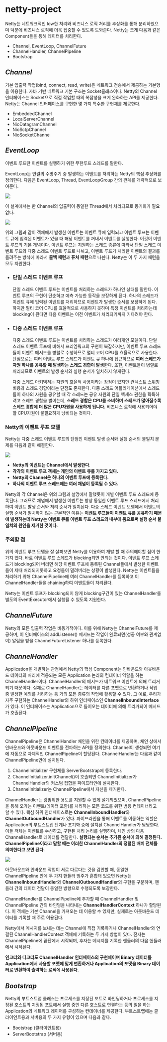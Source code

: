 # netty-project

Netty는 네트워크적인 low한 처리와 비즈니스 로직 처리를 추상화를 통해 분리하였으며 덕분에 비즈니스 로직에 더욱 집중할 수 있도록 도와준다. Netty는 크게 다음과 같은 Component들을 통해 데이터를 처리한다.

- Channel, EventLoop, ChannelFuture
- ChannelHandler, ChannelPipeline
- Bootstrap

## ***Channel***

기본 입출력 작업(bind, connect, read, write)은 네트워크 전송에서 제공하는 기본형을 이용한다. 자바 기반 네트워크 기본 구조는 Socket클래스이다. Netty의 Channel 인터페이스는 Socket으로 직접 작업할 때의 복잡성을 크게 완화하는 API를 제공한다. Netty는 Channel 인터페이스를 구현한 몇 가지 특수한 구현체를 제공한다.

- EmbeddedChannel
- LocalServerChannel
- NioDatagramChannel
- NioSctpChannel
- NioSocketChanne

## ***EventLoop***

이벤트 루프란 이벤트를 실행하기 위한 무한루프 스레드를 말한다.

EventLoop는 연결의 수명주기 중 발생하는 이벤트를 처리하는 Netty의 핵심 추상화를 정의한다. 다음은 EventLoop, Thread, EventLoopGroup 간의 관계를 개략적으로 보여준다.

![](./images/eventloop.png)

이 설계에서는 한 Channel의 입출력이 동일한 Thread에서 처리되므로 동기화가 필요없다.

![](./images/eventloop2.png)

위의 그림과 같이 객체에서 발생한 이벤트는 이벤트 큐에 입력되고 이벤트 루프는 이벤트 큐에 입력된 이벤트가 있을 때 해당 이벤트를 꺼내서 이벤트를 실행한다. 이것이 이벤트 루프의 기본 개념이다. 이벤트 루프는 지원하는 스레드 종류에 따라서 단일 스레드 이벤트 루프와 다중 스레드 이벤트 루프로 나뉘고, 이벤트 루프가 처리한 이벤트의 결과를 돌려주는 방식에 따라서 **콜백 패턴**과 **퓨처 패턴**으로 나뉜다. Netty는 이 두 가지 패턴을 모두 지원한다.

- ### **단일 스레드 이벤트 루프**

  단일 스레드 이벤트 루프는 이벤트를 처리하는 스레드가 하나인 상태를 말한다. 이벤트 루프의 구현이 단순하고 예측 가능한 동작을 보장하게 된다. 하나의 스레드가 이벤트 큐에 입력된 이벤트를 처리하므로 이벤트가 발생한 순서를 보장하게 된다. 하지만 멀티 코어 CPU를 효율적으로 사용하지 못하며 특정 이벤트를 처리하는데 blocking이 된다면 다음 이벤트는 이전 이벤트가 처리되기까지 기다려야 한다.

- ### **다중 스레드 이벤트 루프**

  다중 스레드 이벤트 루프는 이벤트를 처리하는 스레드가 여러개인 모델이다. 단일 스레드 이벤트 루프에 비해서 프리엠워크의 구현이 복잡하지만, 이벤트 루프 스레드들이 이벤트 메서드를 병렬로 수행하므로 멀티 코어 CPU를 효율적으로 사용한다. 단점으로는 여러 이벤트 루프 스레드가 이벤트 큐 하나에 접근하므로 **여러 스레드가 자원 하나를 공유할 때 발생하는 스레드 경합이 발생**한다. 또한, 이벤트들이 병렬로 처리되므로 이벤트의 발생 순서와 실행 순서가 일치하지 않게된다.

  다중 스레드 아키텍쳐는 자원의 효율적 사용이라는 장점이 있지만 컨텍스트 스위칭 비용과 스레드 경합이라는 단점도 존재한다. 다중 스레드 어플리케이션에서 스레드들이 하나의 자원을 공유할 때 각 스레드는 공유 자원의 단일 액세스 권한을 획득하려고 스레드 경합을 벌이는데, **스레드 경합은 CPU를 소비하며 스레드가 많아질수록 스레드 경합에 더 많은 CPU자원을 사용하게 됩니다.** 비즈니스 로직에 사용되어야 할 CPU자원이 불필요하게 낭비되는 것이다.

### Netty의 이벤트 루프 모델

Netty는 다중 스레드 이벤트 루프의 단점인 이벤트 발생 순서와 실행 순서의 불일치 문제를 다음과 같이 해결한다.

![](./images/eventloop3.png)

- **Netty의 이벤트는 Channel에서 발생한다**.
- **각각의 이벤트 루프 객체는 개인의 이벤트 큐를 가지고 있다.**
- **Netty의 Channel은 하나의 이벤트 루프에 등록된다.**
- **하나의 이벤트 루프 스레드에는 여러 채널이 등록될 수 있다.**

Netty의 각 Channel은 위의 그림과 설명에서 말했듯이 개별 이벤트 루프 스레드에 등록된다. 그러므로 채널에서 발생한 이벤트는 항상 동일한 이벤트 루프 스레드에서 처리하여 이벤트 발생 순서와 처리 순서가 일치된다. 다중 스레드 이벤트 모델에서 이벤트의 실행 순서가 일치하지 않는 근본적인 이유는 **이벤트 루프들이 이벤트 큐를 공유하기 때문에 발생하는데 Netty는 이벤트 큐를 이벤트 루프 스레드의 내부에 둠으로써 실행 순서 불일치의 원인을 제거한 것이다.**

### 주의할 점

위의 이벤트 루프 모델을 잘 살펴보면 Netty를 이용하여 개발 할 때 주의해야할 점이 한 가지 있다. 바로 이벤트 루프 스레드가 blocking되면 안되는 것이다. 이벤트 루프 스레드가 blocking되어 버리면 해당 이벤트 루프에 등록된 Channel들에서 발생한 이벤트들이 제때 처리되지못하고 요청들이 밀려버리는 상황이 발생한다. Netty는 이벤트들을 처리하기 위해 ChannelPipeline에 여러 ChannelHandler를 등록하고 이 ChannelHandler들을 chaining하여 이벤트들이 처리된다.

Netty는 이벤트 루프가 blocking되지 않게 blocking구간이 있는 ChannelHandler를 별도의 EventExecutor에서 실행될 수 있도록 지원한다.

## ***ChannelFuture***

Netty의 모든 입출력 작업은 비동기적이다. 이를 위해 Netty는 ChannelFuture를 제공하며, 이 인터페이스의 addListener() 메서드는 작업이 완료되면(성공 여부와 관계없이) 알림을 받을 ChannelFutureListener 하나를 등록한다.

## ***ChannelHandler***

Application을 개발하는 관점에서 Netty의 핵심 Component는 인바운드와 아웃바운드 데이터의 처리에 적용되는 모든 Application 논리의 컨테이너 역할을 하는 ChannelHandler이다. ChannelHandler의 메서드가 네트워크 이벤트에 의해 트리거 되기 때문이다. 실제로 ChannelHandler는 데이터를 다른 포맷으로 변환하거나 작업 중 발생한 예외를 처리하는 등 거의 모든 종류의 작업에 활용할 수 있다. 그 예로, 우리가 자주 구현하는 ChannelHandler의 하위 인터페이스인 **ChannelInboundInterface**가 있다. 이 인터페이스는 Application으로 들어오는 데이터에 의해 트리거되어 메서드가 호출된다.

## ***ChannelPipeline***

ChannelPipeline은 ChannelHandler 체인을 위한 컨테이너를 제공하며, 체인 상에서 인바운드와 아웃바운드 이벤트를 전파하는 API를 정의한다. Channel이 생성되면 여기에 자동으로 자체적인 ChannelPipeline이 할당된다. ChannelHandler는 다음과 같이 ChannelPipeline안에 설치된다.

1. ChannelInitializer 구현체를 ServerBootstrap에 등록한다.
2. ChannelInitializer.initChannel()이 호출되면 ChannelInitializer가 ChannelHandler의 커스텀 집합을 파이프라인에 설치한다.
3. ChannelInitializer는 ChannelPipeline에서 자신을 제거한다.

ChannelHandler는 광범위한 용도를 지원할 수 있게 설계되었으며, ChannelPipeline을 통해 오가는 이벤트(데이터 포함)를 처리하는 모든 코드를 위한 범용 컨테이너라고 할 수 있다. 핵심 하위 인터페이스로는 **ChannelInboundHandler**와 **ChannelOutboundHandler**가 있다. 파이프라인을 통해 이벤트를 이동하는 역할은 Application의 부트스트랩 단계나 초기화 중에 설치된 ChannelHandler가 담당한다. 이들 객체는 이벤트를 수신하고, 구현된 처리 논리를 실행하며, 체인 상의 다음 ChannelHandler로 데이터를 전달한다. **실행되는 순서는 추가된 순서에 의해 결정된다. ChannelPipeline이라고 말할 때는 이러한 ChannelHandler의 정렬된 배치 전체를 의미한다고 보면 된다.**

![](./images/pipeline.png)

아웃바운드와 인바운드 작업이 서로 다르다는 것을 감안할 때, 동일한 ChannelPipeline 안에 두 가지 핸들러 범주가 혼합돼 있으면 Netty는 **ChannelInboundHandler**와 **ChannelOutboundHandler**의 구현을 구분하며, 핸들러 간의 데이터 전달이 동일한 방향으로 수행되도록 보장한다.

ChannelHandler를 ChannelPipeline에 추가할 때 ChannelHandler 및 ChannelPipeline 간의 바인딩을 나타내는 **ChannelHandlerContext** 하나가 할당된다. 이 객체는 기본 Channel을 가져오는 데 이용할 수 있지만, 실제로는 아웃바운드 데이터를 기록할 때 주로 이용된다.

Netty에서 메시지를 보내는 데는 Channel에 직접 기록하거나 ChannelHandler와 연결된 ChannelHandlerContext 객체에 기록하는 두 가지 방법이 있다. 전자는 ChannelPipeline에 끝단에서 시작되며, 후자는 메시지를 기록한 핸들러의 다음 핸들러에서 시작된다.

**인코더와 디코더도 ChannelHandler 인터페이스의 구현체이며 Binary 데이터를 Application에서 사용할 포맷에 맞게 변환하거나 Application의 포맷을 Binary 데이터로 변환하여 출력하는 로직에 사용된다.**

## ***Bootstrap***

Netty의 부트스트랩 클래스는 프로세스를 지정된 포트로 바인딩하거나 프로세스를 지정된 호스트의 지정된 포트에서 실행 중인 다른 호스트로 연결하는 등의 일을 하는 Application의 네트워크 레이어를 구성하는 컨테이너를 제공한다. 부트스트랩에는 클라이언트용과 서버용의 두 가지 유형이 있으며 다음과 같다.

- Bootstrap (클라이언트용)
- ServerBootstrap (서버용)

